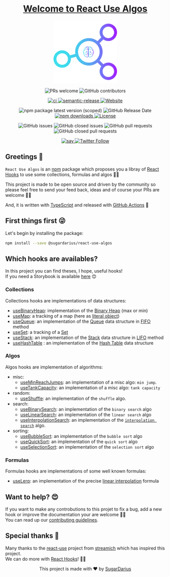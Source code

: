 <h1 align="center">
  <a href="https://github.com/SugarDarius/react-use-algos">Welcome to React Use Algos</a>
</h1>

<p align="center">
  <img width="200" align="center" src="https://raw.githubusercontent.com/SugarDarius/react-use-algos/master/medias/img/logo.png" />
</p>

<p align="center">
  <img alt="PRs welcome" src="https://img.shields.io/badge/PRs-welcome-brightgreen.svg?style=flat-square" />
  <img alt="GitHub contributors" src="https://img.shields.io/github/contributors/sugardarius/react-use-algos?style=flat-square" />
</p>
<p align="center">
  <a href="https://github.com/SugarDarius/react-use-algos/actions">
    <img alt="ci" src="https://github.com/SugarDarius/react-use-algos/workflows/Release%20CI/badge.svg?branch=master&event=push" />
  </a>
  <a href="https://github.com/semantic-release/semantic-release">
    <img alt="semantic-release" src="https://img.shields.io/badge/%20%20%F0%9F%93%A6%F0%9F%9A%80-semantic--release-e10079.svg?style=flat-square" />
  </a>
  <a href="https://sugardarius.github.io/react-use-algos">
    <img alt="Website" src="https://img.shields.io/website?down_color=red&down_message=down&label=storybook&style=flat-square&up_color=blue&url=https%3A%2F%2Fsugardarius.github.io%2Freact-use-algos" />
  </a>
</p>

<p align="center">
  <img alt="npm package latest version (scoped)" src="https://img.shields.io/npm/v/@sugardarius/react-use-algos?label=package%20version@latest&style=flat-square" />
  <img alt="GitHub Release Date" src="https://img.shields.io/github/release-date/sugardarius/react-use-algos?style=flat-square" />
  <a href="https://www.npmjs.com/package/@sugardarius/react-use-algos">
    <img alt="npm downloads" src="https://img.shields.io/npm/dm/@sugardarius/react-use-algos?style=flat-square" />
  </a>
  <a href="https://github.com/SugarDarius/react-use-algos/blob/master/LICENSE">
    <img alt="License" src="https://img.shields.io/github/license/SugarDarius/react-use-algos?style=flat-square" />
  </a>
</p>

<p align="center">
  <img alt="GitHub issues" src="https://img.shields.io/github/issues-raw/SugarDarius/react-use-algos?style=flat-square" />
  <img alt="GitHub closed issues" src="https://img.shields.io/github/issues-closed-raw/sugardarius/react-use-algos?style=flat-square" />
  <img alt="GitHub pull requests" src="https://img.shields.io/github/issues-pr-raw/sugardarius/react-use-algos?style=flat-square" />
  <img alt="GitHub closed pull requests" src="https://img.shields.io/github/issues-pr-closed-raw/sugardarius/react-use-algos?style=flat-square" />
</p>

<p align="center">
  <a href="https://twitter.com/azeldvin">
    <img alt="say" src="https://img.shields.io/badge/say-hi!-blue?style=flat-square" />
  </a>
  <a href="https://twitter.com/azeldvin">  
    <img alt="Twitter Follow" src="https://img.shields.io/twitter/follow/azeldvin?style=social" />
  </a>
</p>

## Greetings 👋
`React Use Algos` is an [npm](https://www.npmjs.com/) package which proposes you a libray of [React Hooks](https://reactjs.org/docs/hooks-intro.html) to use some collections, formulas and algos 💪🏻

This project is made to be open source and driven by the community so please feel free to send your feed back, ideas and of course your PRs are welcome 🙏🏻

And, it is written with [TypeScript](https://www.typescriptlang.org/) and released with [GitHub Actions](https://github.com/features/actions) 🤗

## First things first 😜
Let's begin by installing the package:

```sh
npm install --save @sugardarius/react-use-algos
```

## Which hooks are availables?
In this project you can find theses, I hope, useful hooks!<br />
If you need a Storybook is available [here](https://sugardarius.github.io/react-use-algos/) 😊

### Collections
Collections hooks are implementations of data structures:

* [useBinaryHeap](https://github.com/SugarDarius/react-use-algos/blob/master/docs/use-binary-heap.hook.md): implementation of the [Binary Heap](https://en.wikipedia.org/wiki/Binary_heap) (max or min)
* [useMap](https://github.com/SugarDarius/react-use-algos/blob/master/docs/use-map.hook.md): a tracking of a map (here as [literal object](https://developer.mozilla.org/en-US/docs/Web/JavaScript/Guide/Working_with_Objects))
* [useQueue](https://github.com/SugarDarius/react-use-algos/blob/master/docs/use-queue.hook.md): an implementation of the [Queue](https://en.wikibooks.org/wiki/Data_Structures/Stacks_and_Queues#Queues) data structure in [FIFO](https://en.wikipedia.org/wiki/FIFO_and_LIFO_accounting#FIFO) method
* [useSet](https://github.com/SugarDarius/react-use-algos/blob/master/docs/use-set.hook.md): a tracking of a [Set](https://developer.mozilla.org/en-US/docs/Web/JavaScript/Reference/Global_Objects/Set)
* [useStack](https://github.com/SugarDarius/react-use-algos/blob/master/docs/use-stack.hook.md): an implementation of the [Stack](https://en.wikibooks.org/wiki/Data_Structures/Stacks_and_Queues#Stacks) data structure in [LIFO](https://en.wikipedia.org/wiki/FIFO_and_LIFO_accounting#LIFO) method
* [useHashTable](https://github.com/SugarDarius/react-use-algos/blob/master/docs/use-hash-table.hook.md) : an implementation of the [Hash Table](https://en.wikipedia.org/wiki/Hash_table) data structure

### Algos
Algos hooks are implementation of algorithms:

* misc:
  * [useMinReachJumps](https://github.com/SugarDarius/react-use-algos/blob/master/docs/use-min-reach-jumps.hook.md): an implementation of a misc algo: `min jump`. 
  * [useTankCapacity](https://github.com/SugarDarius/react-use-algos/blob/master/docs/use-tank-capacity.hook.md): an implementation of a misc algo: `tank capacity`
* random:
  * [useShuffle](https://github.com/SugarDarius/react-use-algos/blob/master/docs/use-shuffle.hook.md): an implementation of the `shuffle` algo.
* search:
  * [useBinarySearch](https://github.com/SugarDarius/react-use-algos/blob/master/docs/use-binary-search.hook.md): an implementation of the `binary search` algo
  * [useLinearSearch](https://github.com/SugarDarius/react-use-algos/blob/master/docs/use-linear-search.hook.md): an implementation of the `linear search` algo
  * [useInterpolationSearch](https://github.com/SugarDarius/react-use-algos/blob/master/docs/use-interpolation-search.hook.md): an implementation of the [`interpolation search`](https://en.wikipedia.org/wiki/Interpolation_search) algo.
* sorting:
  * [useBubbleSort](https://github.com/SugarDarius/react-use-algos/blob/master/docs/use-bubble-sort.hook.md): an implementation of the `bubble sort` algo
  * [useQuickSort](https://github.com/SugarDarius/react-use-algos/blob/master/docs/use-quick-sort.hook.md): an implementation of the `quick sort` algo
  * [useSelectionSort](https://github.com/SugarDarius/react-use-algos/blob/master/docs/use-selection-sort.hook.md): an implementation of the `selection sort` algo 

### Formulas
Formulas hooks are implementations of some well known formulas:

* [useLerp](https://github.com/SugarDarius/react-use-algos/blob/master/docs/use-lerp.hook.md): an implementation of the precise [linear interpolation](https://en.wikipedia.org/wiki/Linear_interpolation) formula

## Want to help? 😍
If you want to make any controbutions to this projet to fix a bug, add a new hook or improve the documentation your are welcome 🙏🏻<br />
You can read up our [contributing guidelines](https://github.com/SugarDarius/react-use-algos/blob/master/CONTRIBUTING.md).

## Special thanks 👏
Many thanks to the [react-use](https://github.com/streamich/react-use) project from [streamich](https://github.com/streamich) which has inspired this project.<br />
We can do more with [React Hooks](https://reactjs.org/docs/hooks-intro.html)! 💪🏻

<p align="center">
    This project is made with ♥ by <a href="https://github.com/SugarDarius">SugarDarius</a>
</p>